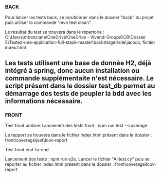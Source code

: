 <h3>BACK</h3>

Pour lancer les tests back, se positionner dans le dossier "back" du projet puis utiliser la commande "mvn test clean".

Le resultat du test se trouvera dans le répertoire : C:\Users\mbenziane\OneDrive\OneDrive - Vivendi Group\OCR\Dossier 5\Testez-une-application-full-stack-master\back\target\site\jacoco, fichier index.html

Les tests utilisent une base de donnée H2, déjà intégré à spring, donc aucun installation ou commande supplémentaite n'est nécessaire. Le script présent dans le dossier test_db permet au démarrage des tests
de peupler la bdd avec les informations nécessaire.
---
<h3>FRONT</h3>

Test front unitaire
Lancement des tests front : npm run test --coverage

Le rapport se trouvera dans le fichier index.html présent dans le dossier : front\coverage\jest\lcov-report

Test front end-to-end

Lancement des tests : npm run e2e. Lancer le fichier "Alltest.cy" puis se reporter au fichier index.html présent dans le dossier : front\coverage\lcov-report
